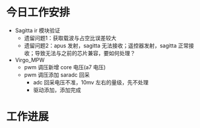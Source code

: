 



# 今日工作安排
- Sagitta ir 模块验证
	- 遗留问题1：获取载波与占空比误差较大
	- 遗留问题2：apus 发射，sagitta 无法接收；遥控器发射，sagitta 正常接收；导致无法与之前的芯片兼容，要如何处理？
- Virgo_MPW  
	- pwm 调压新增 core 电压(a7 电压)
	- pwm 调压添加 saradc 回采  
		- adc 回采电压不准，10mv 左右的量级，先不处理
		- 驱动添加，添加完成


# 工作进展





